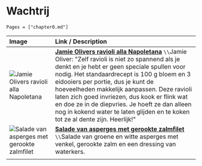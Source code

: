 # Wachtrij

```@contents
Pages = ["chapter0.md"]
```

| Image| Link / Description |
| :--- | :--- |
| ![Jamie Olivers ravioli alla Napoletana](https://www.foodiesmagazine.nl/app/uploads/2023/11/Jamie-Oliver-ravioli-scaled-2192x1720-c-default.webp) | **[Jamie Olivers ravioli alla Napoletana](https://www.foodiesmagazine.nl/recepten/jamie-oliver-ravioli-alla-napoletana/)** ``\\``Jamie Oliver: "Zelf ravioli is niet zo spannend als je denkt en je hebt er geen speciale spullen voor nodig. Het standaardrecept is 100 g bloem en 3 eidooiers per portie, dus je kunt de hoeveelheden makkelijk aanpassen. Deze ravioli laten zich goed invriezen, dus kook er flink wat en doe ze in de diepvries. Je hoeft ze dan alleen nog in kokend water te laten glijden en te koken tot ze al dente zijn. Heerlijk!"  |
| ![Salade van asperges met gerookte zalmfilet](https://www.sligro.nl/recepten/2024/03/asperge-salade-met-gerookte-zalmfilet/_jcr_content/image.coreimg.jpeg/1707313636597/lente-2024-inspiratiemagazine-recept-salade-van-asperge.jpeg) | **[Salade van asperges met gerookte zalmfilet](https://www.sligro.nl/recepten/2024/03/asperge-salade-met-gerookte-zalmfilet.html?utm_source=folder&utm_medium=qr&utm_campaign=lente-2024&utm_term=hg)** ``\\``Salade van groene en witte asperges met venkel, gerookte zalm en een dressing van waterkers.  |
||